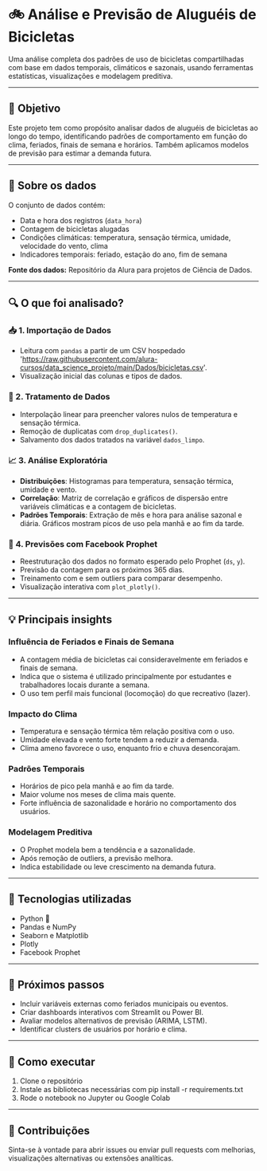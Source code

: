 # 🚲 Análise e Previsão de Aluguéis de Bicicletas

Uma análise completa dos padrões de uso de bicicletas compartilhadas com base em dados temporais, climáticos e sazonais, usando ferramentas estatísticas, visualizações e modelagem preditiva.

---

## 🎯 Objetivo

Este projeto tem como propósito analisar dados de aluguéis de bicicletas ao longo do tempo, identificando padrões de comportamento em função do clima, feriados, finais de semana e horários. Também aplicamos modelos de previsão para estimar a demanda futura.

---

## 🧩 Sobre os dados

O conjunto de dados contém:

- Data e hora dos registros (`data_hora`)
- Contagem de bicicletas alugadas
- Condições climáticas: temperatura, sensação térmica, umidade, velocidade do vento, clima
- Indicadores temporais: feriado, estação do ano, fim de semana

**Fonte dos dados:** Repositório da Alura para projetos de Ciência de Dados.

---

## 🔍 O que foi analisado?

### 📥 1. Importação de Dados

- Leitura com `pandas` a partir de um CSV hospedado 'https://raw.githubusercontent.com/alura-cursos/data_science_projeto/main/Dados/bicicletas.csv'.
- Visualização inicial das colunas e tipos de dados.

### 🧹 2. Tratamento de Dados

- Interpolação linear para preencher valores nulos de temperatura e sensação térmica.
- Remoção de duplicatas com `drop_duplicates()`.
- Salvamento dos dados tratados na variável `dados_limpo`.

### 📈 3. Análise Exploratória

- **Distribuições**: Histogramas para temperatura, sensação térmica, umidade e vento.
- **Correlação**: Matriz de correlação e gráficos de dispersão entre variáveis climáticas e a contagem de bicicletas.
- **Padrões Temporais**: Extração de mês e hora para análise sazonal e diária. Gráficos mostram picos de uso pela manhã e ao fim da tarde.

### 🔮 4. Previsões com Facebook Prophet

- Reestruturação dos dados no formato esperado pelo Prophet (`ds`, `y`).
- Previsão da contagem para os próximos 365 dias.
- Treinamento com e sem outliers para comparar desempenho.
- Visualização interativa com `plot_plotly()`.

---

## 💡 Principais insights

### Influência de Feriados e Finais de Semana

- A contagem média de bicicletas cai consideravelmente em feriados e finais de semana.
- Indica que o sistema é utilizado principalmente por estudantes e trabalhadores locais durante a semana.
- O uso tem perfil mais funcional (locomoção) do que recreativo (lazer).

### Impacto do Clima

- Temperatura e sensação térmica têm relação positiva com o uso.
- Umidade elevada e vento forte tendem a reduzir a demanda.
- Clima ameno favorece o uso, enquanto frio e chuva desencorajam.

### Padrões Temporais

- Horários de pico pela manhã e ao fim da tarde.
- Maior volume nos meses de clima mais quente.
- Forte influência de sazonalidade e horário no comportamento dos usuários.

### Modelagem Preditiva

- O Prophet modela bem a tendência e a sazonalidade.
- Após remoção de outliers, a previsão melhora.
- Indica estabilidade ou leve crescimento na demanda futura.

---

## 🔧 Tecnologias utilizadas

- Python 🐍
- Pandas e NumPy
- Seaborn e Matplotlib
- Plotly
- Facebook Prophet

---

## 🧠 Próximos passos

- Incluir variáveis externas como feriados municipais ou eventos.
- Criar dashboards interativos com Streamlit ou Power BI.
- Avaliar modelos alternativos de previsão (ARIMA, LSTM).
- Identificar clusters de usuários por horário e clima.

---

## 🚀 Como executar
1. Clone o repositório
2. Instale as bibliotecas necessárias com pip install -r requirements.txt
3. Rode o notebook no Jupyter ou Google Colab
   
---

## 🤝 Contribuições
Sinta-se à vontade para abrir issues ou enviar pull requests com melhorias, visualizações alternativas ou extensões analíticas.
